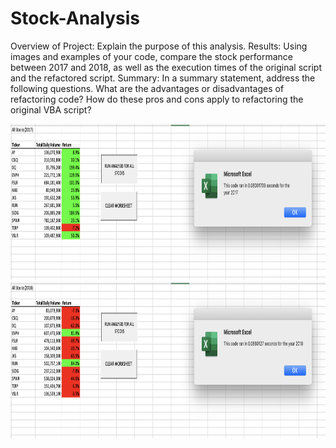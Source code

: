 # Stock-Analysis


Overview of Project: Explain the purpose of this analysis.
Results: Using images and examples of your code, compare the stock performance between 2017 and 2018, as well as the execution times of the original script and the refactored script.
Summary: In a summary statement, address the following questions.
What are the advantages or disadvantages of refactoring code?
How do these pros and cons apply to refactoring the original VBA script?

<img src="https://github.com/NataliaVelasquez18/Stock-Analysis/blob/main/Resources/VBA_Challenge_2017.png" width = "1000" height= "250" />


<img src="https://github.com/NataliaVelasquez18/Stock-Analysis/blob/main/Resources/VBA_Challenge_2018.png" width = "1000" height= "250" />
